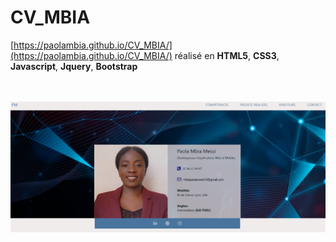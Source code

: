 # CV_MBIA

[https://paolambia.github.io/CV_MBIA/](https://paolambia.github.io/CV_MBIA/) réalisé en **HTML5**, **CSS3**, **Javascript**, **Jquery**, **Bootstrap**

<br/>
<br/>

<img src="https://github.com/PaolaMBIA/CV_MBIA/blob/master/cv_Web.PNG"/>
